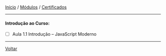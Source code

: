 [Início](https://github.com/Thalyalm/curso-javascript) / 
[Módulos](https://github.com/Thalyalm/curso-javascript/tree/master/modulos/readme.md) /
[Certificados](https://github.com/Thalyalm/curso-javascript/tree/master/certificados)

---

#### Introdução ao Curso:

- [ ] Aula 1.1 Introdução – JavaScript Moderno

---

[Voltar](/modulos/readme.md)